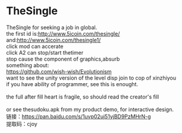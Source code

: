 # TheSingle
TheSingle for seeking a job in global.<br/>
the first id is:http://www.5icoin.com/thesingle/<br/>
and:http://www.5icoin.com/thesingle1/<br/>
click mod can accerate<br/>
click A2 can stop/start thetimer<br/>
stop cause the component of graphics,absurb<br/>
something about:<br/>
https://github.com/wish-wish/Evolutionism<br/>
want to see the unity version of the level disp join to cop of xinzhiyou<br/> 
if you have ability of programmer, see this is enought.<br/>
<br/>
the full after fill heart is fragile, so should read the creator's fill<br/>
<br/>
or see thesudoku.apk from my product demo, for interactive design.<br/>
链接：https://pan.baidu.com/s/1uvp02uj51yjBD9PzMHrN-g<br/>
提取码：cjoy <br/>


